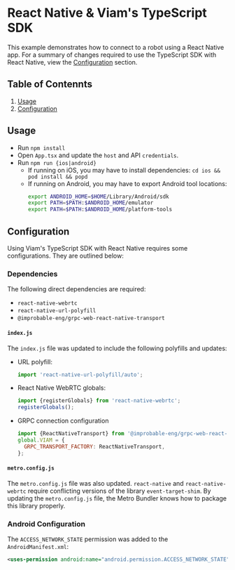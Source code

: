 # React Native & Viam's TypeScript SDK

This example demonstrates how to connect to a robot using a React Native app. For a summary of changes required to use the TypeScript SDK with React Native, view the [Configuration](#Configuration) section.

## Table of Contennts

1. [Usage](#Usage)
2. [Configuration](#Configuration)

## Usage

- Run `npm install`
- Open `App.tsx` and update the `host` and API `credentials`.
- Run `npm run {ios|android}`
  - If running on iOS, you may have to install dependencies: `cd ios && pod install && popd`
  - If running on Android, you may have to export Android tool locations:
    ```sh
    export ANDROID_HOME=$HOME/Library/Android/sdk
    export PATH=$PATH:$ANDROID_HOME/emulator
    export PATH=$PATH:$ANDROID_HOME/platform-tools
    ```

## Configuration

Using Viam's TypeScript SDK with React Native requires some configurations. They are outlined below:

### Dependencies

The following direct dependencies are required:

- `react-native-webrtc`
- `react-native-url-polyfill`
- `@improbable-eng/grpc-web-react-native-transport`

#### `index.js`

The `index.js` file was updated to include the following polyfills and updates:

- URL polyfill:

  ```js
  import 'react-native-url-polyfill/auto';
  ```

- React Native WebRTC globals:

  ```js
  import {registerGlobals} from 'react-native-webrtc';
  registerGlobals();
  ```

- GRPC connection configuration
  ```js
  import {ReactNativeTransport} from '@improbable-eng/grpc-web-react-native-transport';
  global.VIAM = {
    GRPC_TRANSPORT_FACTORY: ReactNativeTransport,
  };
  ```

#### `metro.config.js`

The `metro.config.js` file was also updated. `react-native` and `react-native-webrtc` require conflicting versions of the library `event-target-shim`. By updating the `metro.config.js` file, the Metro Bundler knows how to package this library properly.

### Android Configuration

The `ACCESS_NETWORK_STATE` permission was added to the `AndroidManifest.xml`:

```xml
<uses-permission android:name="android.permission.ACCESS_NETWORK_STATE" />
```
